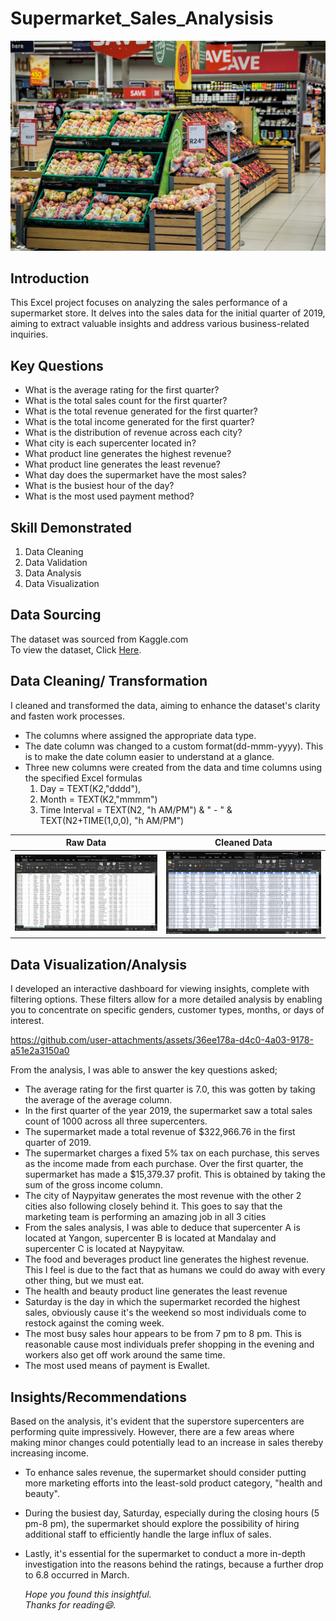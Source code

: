 # Supermarket_Sales_Analysisis
![](supermarket.jpg)
## Introduction 
This Excel project focuses on analyzing the sales performance of a supermarket store. It delves into the sales data for the initial quarter of 2019, aiming to extract valuable insights and address various business-related inquiries.  

## Key Questions
 * What is the average rating for the first quarter?
 * What is the total sales count for the first quarter?
 * What is the total revenue generated for the first quarter?
 * What is the total income generated for the first quarter?
 * What is the distribution of revenue across each city?
 * What city is each supercenter located in?
 * What product line generates the highest revenue?
 * What product line generates the least revenue?
 * What day does the supermarket have the most sales?
 * What is the busiest hour of the day?
 * What is the most used payment method?

## Skill Demonstrated
1. Data Cleaning
2. Data Validation
3. Data Analysis
4. Data Visualization

## Data Sourcing
The dataset was sourced from Kaggle.com  
To view the dataset, Click [Here](https://www.kaggle.com/datasets/aungpyaeap/supermarket-sales).  

## Data Cleaning/ Transformation
  I cleaned and transformed the data, aiming to enhance the dataset's clarity and fasten work processes.
   * The columns where assigned the appropriate data type.
   * The date column was changed to a custom format(dd-mmm-yyyy). This is to make the date column easier to understand at a glance.
   * Three new columns were created from the data and time columns using the specified Excel formulas
      1. Day = TEXT(K2,"dddd"),
      2. Month = TEXT(K2,"mmmm")
      3. Time Interval = TEXT(N2, "h AM/PM") & " - " & TEXT(N2+TIME(1,0,0), "h AM/PM")

   Raw Data              |           Cleaned Data
:-----------------------:|:--------------------------:
 ![](raw_data.jpg)        | ![](cleaned_data.jpg)  


 ## Data Visualization/Analysis
I developed an interactive dashboard for viewing insights, complete with filtering options. These filters allow for a more detailed analysis by enabling you to concentrate on specific genders, customer types, months, or days of interest.  


https://github.com/user-attachments/assets/36ee178a-d4c0-4a03-9178-a51e2a3150a0  


From the analysis, I was able to answer the key questions asked;
* The average rating for the first quarter is 7.0, this was gotten by taking the average of the average column.
* In the first quarter of the year 2019, the supermarket saw a total sales count of 1000 across all three supercenters.
* The supermarket made a total revenue of $322,966.76 in the first quarter of 2019.
* The supermarket charges a fixed 5% tax on each purchase, this serves as the income made from each purchase. Over the first quarter, the supermarket has made a $15,379.37 profit. This is obtained by taking the sum of the gross income column.
* The city of Naypyitaw generates the most revenue with the other 2 cities also following closely behind it. This goes to say that the marketing team is performing an amazing job in all 3 cities
* From the sales analysis, I was able to deduce that supercenter A is located at Yangon, supercenter B is located at Mandalay and supercenter C is located at Naypyitaw.
* The food and beverages product line generates the highest revenue. This I feel is due to the fact that as humans we could do away with every other thing, but we must eat.
* The health and beauty product line generates the least revenue 
* Saturday is the day in which the supermarket recorded the highest sales, obviously cause it's the weekend so most individuals come to restock against the coming week.
* The most busy sales hour appears to be from 7 pm to 8 pm. This is reasonable cause most individuals prefer shopping in the evening and workers also get off work around the same time.
* The most used means of payment is Ewallet.
 

## Insights/Recommendations 

Based on the analysis, it's evident that the superstore supercenters are performing quite impressively. However, there are a few areas where making minor changes could potentially lead to an increase in sales thereby increasing income.

* To enhance sales revenue, the supermarket should consider putting more marketing efforts into the least-sold product category, "health and beauty".

* During the busiest day, Saturday, especially during the closing hours (5 pm-8 pm), the supermarket should explore the possibility of hiring additional staff to efficiently handle the large influx of sales.

* Lastly, it's essential for the supermarket to conduct a more in-depth investigation into the reasons behind the ratings, because a further drop to 6.8 occurred in March.


  _Hope you found this insightful._  
  _Thanks for reading😄._

